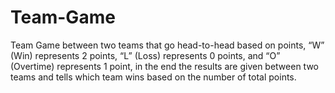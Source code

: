 # Team-Game

Team Game between two teams that go head-to-head based on points, “W” (Win) represents 2 points, “L” (Loss) represents 0 points, and “O” (Overtime) represents 1 point, in the end the results are given between two teams and tells which team wins based on the number of total points.
